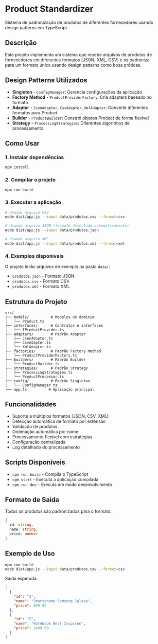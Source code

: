 # Product Standardizer

Sistema de padronização de produtos de diferentes fornecedores usando design patterns em TypeScript.

## Descrição

Este projeto implementa um sistema que recebe arquivos de produtos de fornecedores em diferentes formatos (JSON, XML, CSV) e os padroniza para um formato único usando design patterns como boas práticas.

## Design Patterns Utilizados

- **Singleton** - `ConfigManager`: Gerencia configurações da aplicação
- **Factory Method** - `ProductProviderFactory`: Cria adapters baseado no formato
- **Adapter** - `JsonAdapter`, `CsvAdapter`, `XmlAdapter`: Converte diferentes formatos para Product
- **Builder** - `ProductBuilder`: Constrói objetos Product de forma flexível
- **Strategy** - `ProcessingStrategies`: Diferentes algoritmos de processamento

## Como Usar

### 1. Instalar dependências
```bash
npm install
```

### 2. Compilar o projeto
```bash
npm run build
```

### 3. Executar a aplicação
```bash
# Usando arquivo CSV
node dist/app.js --input data/produtos.csv --format=csv

# Usando arquivo JSON (formato detectado automaticamente)
node dist/app.js --input data/produtos.json

# Usando arquivo XML
node dist/app.js --input data/produtos.xml --format=xml
```

### 4. Exemplos disponíveis
O projeto inclui arquivos de exemplo na pasta `data/`:
- `produtos.json` - Formato JSON
- `produtos.csv` - Formato CSV
- `produtos.xml` - Formato XML

## Estrutura do Projeto

```
src/
├── models/          # Modelos de domínio
│   └── Product.ts
├── interfaces/      # Contratos e interfaces
│   └── IProductProvider.ts
├── adapters/        # Padrão Adapter
│   ├── JsonAdapter.ts
│   ├── CsvAdapter.ts
│   └── XmlAdapter.ts
├── factories/       # Padrão Factory Method
│   └── ProductProviderFactory.ts
├── builders/        # Padrão Builder
│   └── ProductBuilder.ts
├── strategies/      # Padrão Strategy
│   ├── ProcessingStrategies.ts
│   └── ProductProcessor.ts
├── config/          # Padrão Singleton
│   └── ConfigManager.ts
└── app.ts          # Aplicação principal
```

## Funcionalidades

- Suporte a múltiplos formatos (JSON, CSV, XML)
- Detecção automática de formato por extensão
- Validação de produtos
- Ordenação automática por nome
- Processamento flexível com estratégias
- Configuração centralizada
- Log detalhado do processamento

## Scripts Disponíveis

- `npm run build` - Compila o TypeScript
- `npm start` - Executa a aplicação compilada
- `npm run dev` - Executa em modo desenvolvimento

## Formato de Saída

Todos os produtos são padronizados para o formato:
```typescript
{
  id: string,
  name: string,
  price: number
}
```

## Exemplo de Uso

```bash
npm run build
node dist/app.js --input data/produtos.csv --format=csv
```

Saída esperada:
```json
[
  {
    "id": "1",
    "name": "Smartphone Samsung Galaxy",
    "price": 899.99
  },
  {
    "id": "2", 
    "name": "Notebook Dell Inspiron",
    "price": 2499.90
  }
]
```